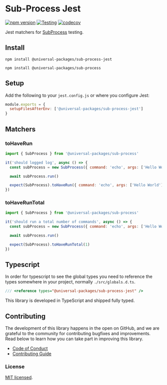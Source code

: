 # Sub-Process Jest

[![npm version](https://badge.fury.io/js/@universal-packages%2Fsub-process-jest.svg)](https://www.npmjs.com/package/@universal-packages/sub-process-jest)
[![Testing](https://github.com/universal-packages/universal-sub-process-jest/actions/workflows/testing.yml/badge.svg)](https://github.com/universal-packages/universal-sub-process-jest/actions/workflows/testing.yml)
[![codecov](https://codecov.io/gh/universal-packages/universal-sub-process-jest/branch/main/graph/badge.svg?token=CXPJSN8IGL)](https://codecov.io/gh/universal-packages/universal-sub-process-jest)

Jest matchers for [SubProcess](https://github.com/universal-packages/universal-sub-process) testing.

## Install

```shell
npm install @universal-packages/sub-process-jest

npm install @universal-packages/sub-process
```

## Setup

Add the following to your `jest.config.js` or where you configure Jest:

```js
module.exports = {
  setupFilesAfterEnv: ['@universal-packages/sub-process-jest']
}
```

## Matchers

### toHaveRun

```js
import { SubProcess } from '@universal-packages/sub-process'

it('should logged log', async () => {
  const subProcess = new SubProcess({ command: 'echo', args: ['Hello World'] })

  await subProcess.run()

  expect(SubProcess).toHaveRun({ command: 'echo', args: ['Hello World'] })
})
```

### toHaveRunTotal

```js
import { SubProcess } from '@universal-packages/sub-process'

it('should run a total number of commands', async () => {
  const subProcess = new SubProcess({ command: 'echo', args: ['Hello World'] })

  await subProcess.run()

  expect(SubProcess).toHaveRunTotal(1)
})
```

## Typescript

In order for typescript to see the global types you need to reference the types somewhere in your project, normally `./src/globals.d.ts`.

```ts
/// <reference types="@universal-packages/sub-process-jest" />
```

This library is developed in TypeScript and shipped fully typed.

## Contributing

The development of this library happens in the open on GitHub, and we are grateful to the community for contributing bugfixes and improvements. Read below to learn how you can take part in improving this library.

- [Code of Conduct](./CODE_OF_CONDUCT.md)
- [Contributing Guide](./CONTRIBUTING.md)

### License

[MIT licensed](./LICENSE).
